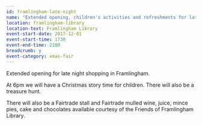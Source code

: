 ```yaml
---
id: framlingham-late-night
name: "Extended opening, children's activities and refreshments for late night shopping in Framlingham"
location: framlingham-library
location-text: Framlingham Library
event-start-date: 2017-12-01
event-start-time: 1730
event-end-time: 2100
breadcrumb: y
event-category: xmas-fair
---
```


Extended opening for late night shopping in Framlingham.

At 6pm we will have a Christmas story time for children. There will also be a treasure hunt.

There will also be a Fairtrade stall and Fairtrade mulled wine, juice, mince pies, cake and chocolates available courtesy of the Friends of Framlingham Library.
